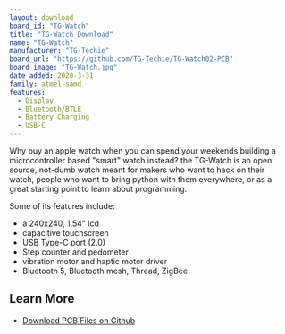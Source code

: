 ```yaml
---
layout: download
board_id: "TG-Watch"
title: "TG-Watch Download"
name: "TG-Watch"
manufacturer: "TG-Techie"
board_url: "https://github.com/TG-Techie/TG-Watch02-PCB"
board_image: "TG-Watch.jpg"
date_added: 2020-3-31
family: atmel-samd
features:
  - Display
  - Bluetooth/BTLE
  - Battery Charging
  - USB-C
---
```


Why buy an apple watch when you can spend your weekends building a microcontroller based "smart" watch instead? the TG-Watch is an open source, not-dumb watch meant for makers who want to hack on their watch, people who want to bring python with them everywhere, or as a great starting point to learn about programming.

Some of its features include:
 * a 240x240, 1.54" lcd
 * capacitive touchscreen
 * USB Type-C port (2.0)
 * Step counter and pedometer
 * vibration motor and haptic motor driver
 * Bluetooth 5, Bluetooth mesh, Thread, ZigBee

## Learn More
* [Download PCB Files on Github](https://github.com/TG-Techie/TG-Watch02-PCB)
